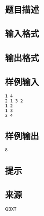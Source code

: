 

# 题目描述



# 输入格式



# 输出格式



# 样例输入


<pre>1 4
2 1 3 2
1 2
1 3
3 4
</pre>

# 样例输出


<pre>8
</pre>

# 提示



# 来源


<p>
QBXT
</p>
